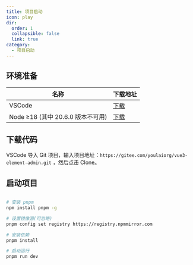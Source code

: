 ```yaml
---
title: 项目启动
icon: play
dir:
  order: 1
  collapsible: false
  link: true
category:
  - 项目启动
---
```



## 环境准备

| 名称      | 下载地址       |
 | --------- | -------- |
 | VSCode     | [下载](https://code.visualstudio.com/Download) |
 | Node ≥18 (其中 20.6.0 版本不可用) | [下载](http://nodejs.cn/download)  
 
 
## 下载代码

VSCode 导入 Git 项目，输入项目地址：`https://gitee.com/youlaiorg/vue3-element-admin.git` ，然后点击 Clone。

            
## 启动项目

```bash

# 安装 pnpm
npm install pnpm -g

# 设置镜像源(可忽略)
pnpm config set registry https://registry.npmmirror.com

# 安装依赖
pnpm install

# 启动运行
pnpm run dev
```
